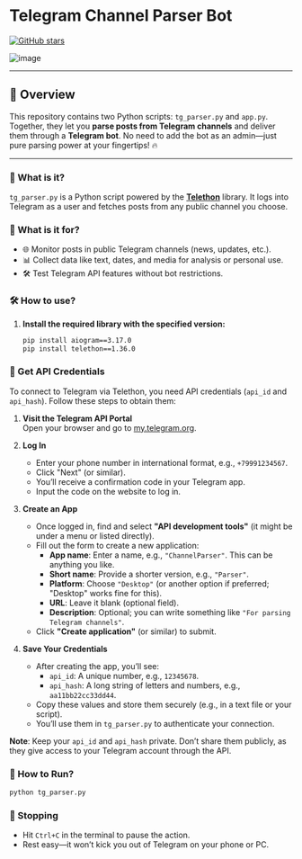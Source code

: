 # Telegram Channel Parser Bot

[![GitHub stars](https://img.shields.io/github/stars/k1rrrkvz/Channel-Posts-Parser-Template?style=flat-square)](https://github.com/yourusername/your-repo/stargazers)

![image](https://telegram.org/img/t_logo.png)

---

## 🚀 Overview
This repository contains two Python scripts: `tg_parser.py` and `app.py`. Together, they let you **parse posts from Telegram channels** and deliver them through a **Telegram bot**. No need to add the bot as an admin—just pure parsing power at your fingertips! 🔥

---

### 🤔 What is it?
`tg_parser.py` is a Python script powered by the **[Telethon](https://docs.telethon.dev/)** library. It logs into Telegram as a user and fetches posts from any public channel you choose.

### 🎯 What is it for?
- 🌐 Monitor posts in public Telegram channels (news, updates, etc.).
- 📊 Collect data like text, dates, and media for analysis or personal use.
- 🛠️ Test Telegram API features without bot restrictions.

### 🛠️ How to use?
1. **Install the required library with the specified version:**
   ```bash
   pip install aiogram==3.17.0
   pip install telethon==1.36.0
   ```

### 🔑 Get API Credentials

To connect to Telegram via Telethon, you need API credentials (`api_id` and `api_hash`). Follow these steps to obtain them:

1. **Visit the Telegram API Portal**  
   Open your browser and go to [my.telegram.org](https://my.telegram.org).

2. **Log In**  
   - Enter your phone number in international format, e.g., `+79991234567`.
   - Click "Next" (or similar).
   - You’ll receive a confirmation code in your Telegram app.
   - Input the code on the website to log in.

3. **Create an App**  
   - Once logged in, find and select **"API development tools"** (it might be under a menu or listed directly).
   - Fill out the form to create a new application:
     - **App name**: Enter a name, e.g., `"ChannelParser"`. This can be anything you like.
     - **Short name**: Provide a shorter version, e.g., `"Parser"`.
     - **Platform**: Choose `"Desktop"` (or another option if preferred; "Desktop" works fine for this).
     - **URL**: Leave it blank (optional field).
     - **Description**: Optional; you can write something like `"For parsing Telegram channels"`.
   - Click **"Create application"** (or similar) to submit.

4. **Save Your Credentials**  
   - After creating the app, you’ll see:
     - `api_id`: A unique number, e.g., `12345678`.
     - `api_hash`: A long string of letters and numbers, e.g., `aa11bb22cc33dd44`.
   - Copy these values and store them securely (e.g., in a text file or your script).
   - You’ll use them in `tg_parser.py` to authenticate your connection.

**Note**: Keep your `api_id` and `api_hash` private. Don’t share them publicly, as they give access to your Telegram account through the API.

### 🚀 How to Run?

  ```bash
  python tg_parser.py
  ```

### 🛑 Stopping  
- Hit `Ctrl+C` in the terminal to pause the action.
- Rest easy—it won’t kick you out of Telegram on your phone or PC.

